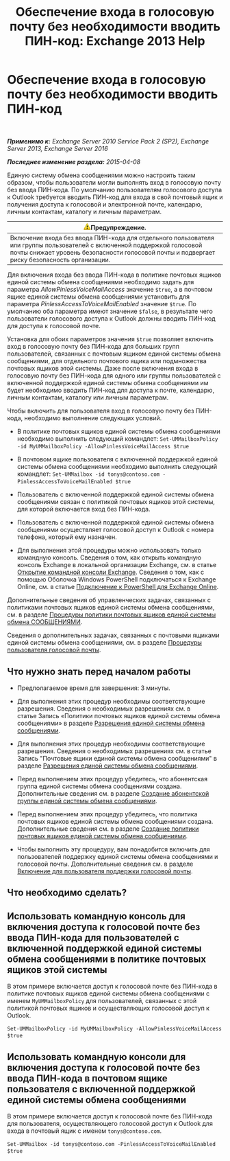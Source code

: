 ﻿---
title: 'Обеспечение входа в голосовую почту без необходимости вводить ПИН-код: Exchange 2013 Help'
TOCTitle: Обеспечение входа в голосовую почту без необходимости вводить ПИН-код
ms:assetid: 54133753-317c-42ef-9b0d-ca9f2d2d6bd7
ms:mtpsurl: https://technet.microsoft.com/ru-ru/library/Gg602127(v=EXCHG.150)
ms:contentKeyID: 54652118
ms.date: 05/22/2018
mtps_version: v=EXCHG.150
ms.translationtype: MT
---

# Обеспечение входа в голосовую почту без необходимости вводить ПИН-код

 

_**Применимо к:** Exchange Server 2010 Service Pack 2 (SP2), Exchange Server 2013, Exchange Server 2016_

_**Последнее изменение раздела:** 2015-04-08_

Единую систему обмена сообщениями можно настроить таким образом, чтобы пользователи могли выполнять вход в голосовую почту без ввода ПИН-кода. По умолчанию пользователям голосового доступа к Outlook требуется вводить ПИН-код для входа в свой почтовый ящик и получения доступа к голосовой и электронной почте, календарю, личным контактам, каталогу и личным параметрам.

<table>
<thead>
<tr class="header">
<th><img src="images/JJ983803.warning(EXCHG.150).gif" title="Предупреждение" alt="Предупреждение" />Предупреждение.</th>
</tr>
</thead>
<tbody>
<tr class="odd">
<td>Включение входа без ввода ПИН-кода для отдельного пользователя или группы пользователей с включенной поддержкой голосовой почты снижает уровень безопасности голосовой почты и подвергает риску безопасность организации.</td>
</tr>
</tbody>
</table>


Для включения входа без ввода ПИН-кода в политике почтовых ящиков единой системы обмена сообщениями необходимо задать для параметра *AllowPinlessVoiceMailAccess* значение `$true`, а в почтовом ящике единой системы обмена сообщениями установить для параметра *PinlessAccessToVoiceMailEnabled* значение `$true`. По умолчанию оба параметра имеют значение `$false`, в результате чего пользователи голосового доступа к Outlook должны вводить ПИН-код для доступа к голосовой почте.

Установка для обоих параметров значения `$true` позволяет включить вход в голосовую почту без ПИН-кода для больших групп пользователей, связанных с почтовым ящиком единой системы обмена сообщениями, для отдельного почтового ящика или подмножества почтовых ящиков этой системы. Даже после включения входа в голосовую почту без ПИН-кода для одного или группы пользователей с включенной поддержкой единой системы обмена сообщениями им будет необходимо вводить ПИН-код для доступа к почте, календарю, личным контактам, каталогу или личным параметрам.

Чтобы включить для пользователя вход в голосовую почту без ПИН-кода, необходимо выполнение следующих условий.

  - В политике почтовых ящиков единой системы обмена сообщениями необходимо выполнить следующий командлет: `Set-UMMailboxPolicy -id MyUMMailboxPolicy -AllowPinlessVoiceMailAccess $true`

  - В почтовом ящике пользователя с включенной поддержкой единой системы обмена сообщениями необходимо выполнить следующий командлет: `Set-UMMailbox -id tonys@contoso.com -PinlessAccessToVoiceMailEnabled $true`

  - Пользователь с включенной поддержкой единой системы обмена сообщениями связан с политикой почтовых ящиков этой системы, для которой включается вход без ПИН-кода.

  - Пользователь с включенной поддержкой единой системы обмена сообщениями осуществляет голосовой доступ к Outlook с номера телефона, который ему назначен.

  - Для выполнения этой процедуры можно использовать только командную консоль. Сведения о том, как открыть командную консоль Exchange в локальной организации Exchange, см. в статье [Открытие командной консоли Exchange](https://technet.microsoft.com/ru-ru/library/dd638134\(v=exchg.150\)). Сведения о том, как с помощью Оболочка Windows PowerShell подключаться к Exchange Online, см. в статье [Подключение к PowerShell для Exchange Online](https://go.microsoft.com/fwlink/p/?linkid=396554).

Дополнительные сведения об управленческих задачах, связанных с политиками почтовых ящиков единой системы обмена сообщениями, см. в разделе [Процедуры политики почтовых ящиков единой системы обмена СООБЩЕНИЯМИ](um-mailbox-policy-procedures-exchange-2013-help.md).

Сведения о дополнительных задачах, связанных с почтовыми ящиками единой системы обмена сообщениями, см. в разделе [Процедуры пользователя голосовой почты](voice-mail-enabled-user-procedures-exchange-2013-help.md).

## Что нужно знать перед началом работы

  - Предполагаемое время для завершения: 3 минуты.

  - Для выполнения этих процедур необходимы соответствующие разрешения. Сведения о необходимых разрешениях см. в статье Запись «Политики почтовых ящиков единой системы обмена сообщениями» в разделе [Разрешения единой системы обмена сообщениями](unified-messaging-permissions-exchange-2013-help.md).

  - Для выполнения этих процедур необходимы соответствующие разрешения. Сведения о необходимых разрешениях см. в статье Запись "Почтовые ящики единой системы обмена сообщениями" в разделе [Разрешения единой системы обмена сообщениями](unified-messaging-permissions-exchange-2013-help.md).

  - Перед выполнением этих процедур убедитесь, что абонентская группа единой системы обмена сообщениями создана. Дополнительные сведения см. в разделе [Создание абонентской группы единой системы обмена сообщениями](create-a-um-dial-plan-exchange-2013-help.md).

  - Перед выполнением этих процедур убедитесь, что политика почтовых ящиков единой системы обмена сообщениями создана. Дополнительные сведения см. в разделе [Создание политики почтовых ящиков единой системы обмена сообщениями](create-a-um-mailbox-policy-exchange-2013-help.md).

  - Чтобы выполнить эту процедуру, вам понадобится включить для пользователей поддержку единой системы обмена сообщениями и голосовой почты. Дополнительные сведения см. в разделе [Включение для пользователя поддержки голосовой почты](enable-a-user-for-voice-mail-exchange-2013-help.md).

## Что необходимо сделать?

## Использовать командную консоль для включения доступа к голосовой почте без ввода ПИН-кода для пользователей с включенной поддержкой единой системы обмена сообщениями в политике почтовых ящиков этой системы

В этом примере включается доступ к голосовой почте без ПИН-кода в политике почтовых ящиков единой системы обмена сообщениями с именем `MyUMMailboxPolicy` для пользователей, связанных с этой политикой почтовых ящиков и осуществляющих голосовой доступ к Outlook.

    Set-UMMailboxPolicy -id MyUMMailboxPolicy -AllowPinlessVoiceMailAccess $true

## Использовать командную консоли для включения доступа к голосовой почте без ввода ПИН-кода в почтовом ящике пользователя с включенной поддержкой единой системы обмена сообщениями

В этом примере включается доступ к голосовой почте без ПИН-кода для пользователя, осуществляющего голосовой доступ к Outlook для входа в почтовый ящик с именем `tonys@contoso.com`.

    Set-UMMailbox -id tonys@contoso.com -PinlessAccessToVoiceMailEnabled $true


